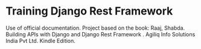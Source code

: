 # Training Django Rest Framework

Use of official documentation.
Project based on the book:
Raaj, Shabda. Building APIs with Django and Django Rest Framework . Agiliq Info Solutions India Pvt Ltd. Kindle Edition.
